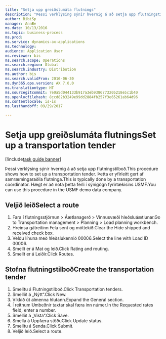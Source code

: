```yaml
--- 
title: "Setja upp greiðslumáta flutnings"
description: "Þessi verklýsing sýnir hvernig á að setja upp flutningstilboð."
author: BibiSp
manager: AnnBe
ms.date: 10/13/2016
ms.topic: business-process
ms.prod: 
ms.service: dynamics-ax-applications
ms.technology: 
audience: Application User
ms.reviewer: bis
ms.search.scope: Operations
ms.search.region: Global
ms.search.industry: Distribution
ms.author: bis
ms.search.validFrom: 2016-06-30
ms.dyn365.ops.version: AX 7.0.0
ms.translationtype: HT
ms.sourcegitcommit: 7e0a5d044133b917a3eb9386773205218e5c1b40
ms.openlocfilehash: 8ccd82b3249e99dd2884fb257f3e65261ab64d96
ms.contentlocale: is-is
ms.lasthandoff: 09/29/2017

---
```

# <a name="set-up-a-transportation-tender"></a><span data-ttu-id="97101-103">Setja upp greiðslumáta flutnings</span><span class="sxs-lookup"><span data-stu-id="97101-103">Set up a transportation tender</span></span>

[!include[task guide banner](../../includes/task-guide-banner.md)]

<span data-ttu-id="97101-104">Þessi verklýsing sýnir hvernig á að setja upp flutningstilboð.</span><span class="sxs-lookup"><span data-stu-id="97101-104">This procedure shows how to set up a transportation tender.</span></span> <span data-ttu-id="97101-105">Þetta er yfirleitt gert af samræmingaraðila flutninga.</span><span class="sxs-lookup"><span data-stu-id="97101-105">This is typically done by a transportation coordinator.</span></span> <span data-ttu-id="97101-106">Hægt er að nota þetta ferli í sýnigögn fyrirtækisins USMF.</span><span class="sxs-lookup"><span data-stu-id="97101-106">You can use this procedure in the USMF demo data company.</span></span>


## <a name="select-a-route"></a><span data-ttu-id="97101-107">Veljið leið</span><span class="sxs-lookup"><span data-stu-id="97101-107">Select a route</span></span>
1. <span data-ttu-id="97101-108">Fara í flutningsstjórnun > Áætlanagerð > Vinnusvæði hleðsluáætlunar.</span><span class="sxs-lookup"><span data-stu-id="97101-108">Go to Transportation management > Planning > Load planning workbench.</span></span>
2. <span data-ttu-id="97101-109">Hreinsa gátreitinn Fela sent og móttekið.</span><span class="sxs-lookup"><span data-stu-id="97101-109">Clear the Hide shipped and received check box.</span></span>
3. <span data-ttu-id="97101-110">Veldu línuna með hleðslukennið 00006.</span><span class="sxs-lookup"><span data-stu-id="97101-110">Select the line with Load ID 00006.</span></span>
4. <span data-ttu-id="97101-111">Smellt er á Mat og leið.</span><span class="sxs-lookup"><span data-stu-id="97101-111">Click Rating and routing.</span></span>
5. <span data-ttu-id="97101-112">Smellt er á Leiðir.</span><span class="sxs-lookup"><span data-stu-id="97101-112">Click Routes.</span></span>

## <a name="create-the-transportation-tender"></a><span data-ttu-id="97101-113">Stofna flutningstilboð</span><span class="sxs-lookup"><span data-stu-id="97101-113">Create the transportation tender</span></span>
1. <span data-ttu-id="97101-114">Smelltu á Flutningstilboð.</span><span class="sxs-lookup"><span data-stu-id="97101-114">Click Transportation tenders.</span></span>
2. <span data-ttu-id="97101-115">Smellið á „Nýtt“.</span><span class="sxs-lookup"><span data-stu-id="97101-115">Click New.</span></span>
3. <span data-ttu-id="97101-116">Víkkið út almenna hlutann.</span><span class="sxs-lookup"><span data-stu-id="97101-116">Expand the General section.</span></span>
4. <span data-ttu-id="97101-117">Í reitnum Umbeðnir taxtar skal færa inn númer.</span><span class="sxs-lookup"><span data-stu-id="97101-117">In the Requested rates field, enter a number.</span></span>
5. <span data-ttu-id="97101-118">Smellið á „Vista“.</span><span class="sxs-lookup"><span data-stu-id="97101-118">Click Save.</span></span>
6. <span data-ttu-id="97101-119">Smella á Uppfæra stöðu</span><span class="sxs-lookup"><span data-stu-id="97101-119">Click Update status.</span></span>
7. <span data-ttu-id="97101-120">Smelltu á Senda.</span><span class="sxs-lookup"><span data-stu-id="97101-120">Click Submit.</span></span>
8. <span data-ttu-id="97101-121">Veljið leið.</span><span class="sxs-lookup"><span data-stu-id="97101-121">Select a route.</span></span>


